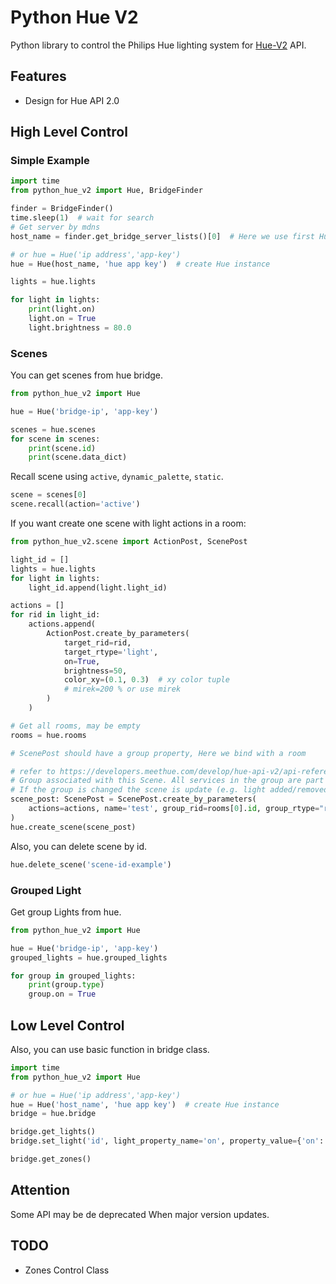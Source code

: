 # Python Hue V2

Python library to control the Philips Hue lighting system
for [Hue-V2](https://developers.meethue.com/develop/hue-api-v2/api-reference/) API.

## Features

- Design for Hue API 2.0

## High Level Control

### Simple Example

```python
import time
from python_hue_v2 import Hue, BridgeFinder

finder = BridgeFinder()
time.sleep(1)  # wait for search
# Get server by mdns
host_name = finder.get_bridge_server_lists()[0]  # Here we use first Hue Bridge

# or hue = Hue('ip address','app-key')
hue = Hue(host_name, 'hue app key')  # create Hue instance

lights = hue.lights

for light in lights:
    print(light.on)
    light.on = True
    light.brightness = 80.0
```

### Scenes

You can get scenes from hue bridge.

```python
from python_hue_v2 import Hue

hue = Hue('bridge-ip', 'app-key')

scenes = hue.scenes
for scene in scenes:
    print(scene.id)
    print(scene.data_dict)
```

Recall scene using `active`, `dynamic_palette`, `static`.

```python
scene = scenes[0]
scene.recall(action='active')
```

If you want create one scene with light actions in a room:

```python
from python_hue_v2.scene import ActionPost, ScenePost

light_id = []
lights = hue.lights
for light in lights:
    light_id.append(light.light_id)

actions = []
for rid in light_id:
    actions.append(
        ActionPost.create_by_parameters(
            target_rid=rid,
            target_rtype='light',
            on=True,
            brightness=50,
            color_xy=(0.1, 0.3)  # xy color tuple
            # mirek=200 % or use mirek
        )
    )

# Get all rooms, may be empty
rooms = hue.rooms

# ScenePost should have a group property, Here we bind with a room

# refer to https://developers.meethue.com/develop/hue-api-v2/api-reference/#resource_scene_post
# Group associated with this Scene. All services in the group are part of this scene. 
# If the group is changed the scene is update (e.g. light added/removed)
scene_post: ScenePost = ScenePost.create_by_parameters(
    actions=actions, name='test', group_rid=rooms[0].id, group_rtype="room"
)
hue.create_scene(scene_post)
```

Also, you can delete scene by id.

```python
hue.delete_scene('scene-id-example')
```

### Grouped Light

Get group Lights from hue.

```python
from python_hue_v2 import Hue

hue = Hue('bridge-ip', 'app-key')
grouped_lights = hue.grouped_lights

for group in grouped_lights:
    print(group.type)
    group.on = True
```

## Low Level Control

Also, you can use basic function in bridge class.

```python
import time
from python_hue_v2 import Hue

# or hue = Hue('ip address','app-key')
hue = Hue('host_name', 'hue app key')  # create Hue instance
bridge = hue.bridge

bridge.get_lights()
bridge.set_light('id', light_property_name='on', property_value={'on': True})

bridge.get_zones()
```

## Attention

Some API may be de deprecated When major version updates.

## TODO

- Zones Control Class

